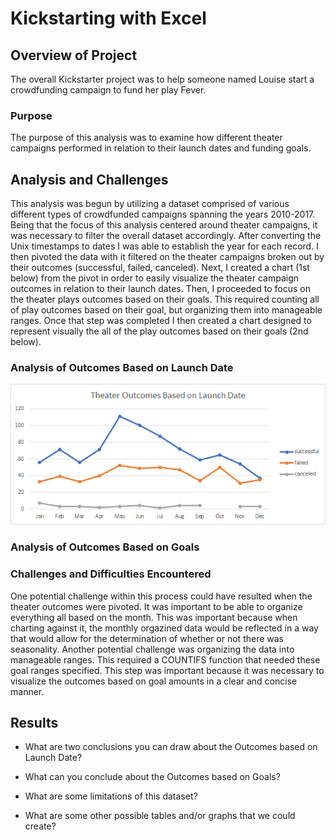 # Kickstarting with Excel

## Overview of Project

The overall Kickstarter project was to help someone named Louise start a crowdfunding campaign to fund her play Fever.

### Purpose

The purpose of this analysis was to examine how different theater campaigns performed in relation to their launch dates and funding goals.

## Analysis and Challenges

This analysis was begun by utilizing a dataset comprised of various different types of crowdfunded campaigns spanning the years 2010-2017. Being that the focus of this analysis centered around theater campaigns, it was necessary to filter the overall dataset accordingly. After converting the Unix timestamps to dates I was able to establish the year for each record. I then pivoted the data with it filtered on the theater campaigns broken out by their outcomes (successful, failed, canceled). Next, I created a chart (1st below) from the pivot in order to easily visualize the theater campaign outcomes in relation to their launch dates. Then, I proceeded to focus on the theater plays outcomes based on their goals. This required counting all of play outcomes based on their goal, but organizing them into manageable ranges. Once that step was completed I then created a chart designed to represent visually the all of the play outcomes based on their goals (2nd below).

### Analysis of Outcomes Based on Launch Date
![Theater Outcomes vs Launch](/Resources/Theater_Outcomes_vs_Launch.png "Theater Outcomes vs Launch")
### Analysis of Outcomes Based on Goals

### Challenges and Difficulties Encountered

One potential challenge within this process could have resulted when the theater outcomes were pivoted. It was important to be able to organize everything all based on the month. This was important because when charting against it, the monthly orgazined data would be reflected in a way that would allow for the determination of whether or not there was seasonality. Another potential challenge was organizing the data into manageable ranges. This required a COUNTIFS function that needed these goal ranges specified. This step was important because it was necessary to visualize the outcomes based on goal amounts in a clear and concise manner.

## Results

- What are two conclusions you can draw about the Outcomes based on Launch Date?

- What can you conclude about the Outcomes based on Goals?

- What are some limitations of this dataset?

- What are some other possible tables and/or graphs that we could create?


